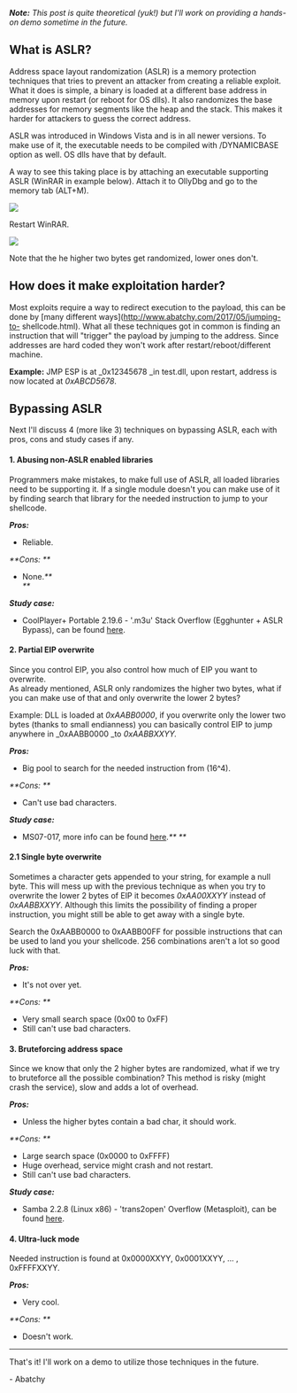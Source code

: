 __**Note:**_ This post is quite theoretical (yuk!) but I'll work on providing
a hands-on demo sometime in the future._  
  

## What is ASLR?

Address space layout randomization (ASLR) is a memory protection techniques
that tries to prevent an attacker from creating a reliable exploit. What it
does is simple, a binary is loaded at a different base address in memory upon
restart (or reboot for OS dlls). It also randomizes the base addresses for
memory segments like the heap and the stack. This makes it harder for
attackers to guess the correct address.  
  
ASLR was introduced in Windows Vista and is in all newer versions. To make use
of it, the executable needs to be compiled with /DYNAMICBASE option as well.
OS dlls have that by default.  
  
A way to see this taking place is by attaching an executable supporting ASLR
(WinRAR in example below). Attach it to OllyDbg and go to the memory tab
(ALT+M).  
  

[![](http://i.imgur.com/xzRXeum.png)](http://i.imgur.com/xzRXeum.png)

Restart WinRAR.  
  

[![](http://i.imgur.com/XREhveM.png)](http://i.imgur.com/XREhveM.png)

  
Note that the he higher two bytes get randomized, lower ones don't.  
  

## How does it make exploitation harder?

Most exploits require a way to redirect execution to the payload, this can be
done by [many different ways](http://www.abatchy.com/2017/05/jumping-to-
shellcode.html). What all these techniques got in common is finding an
instruction that will "trigger" the payload by jumping to the address. Since
addresses are hard coded they won't work after restart/reboot/different
machine.  
  
**Example:** JMP ESP is at _0x12345678 _in test.dll, upon restart, address is now located at _0xABCD5678_.  
  

## Bypassing ASLR

Next I'll discuss 4 (more like 3) techniques on bypassing ASLR, each with
pros, cons and study cases if any.  
    

#### 1\. Abusing non-ASLR enabled libraries

Programmers make mistakes, to make full use of ASLR, all loaded libraries need
to be supporting it. If a single module doesn't you can make use of it by
finding search that library for the needed instruction to jump to your
shellcode.  
  
_**Pros:**_  

  * Reliable.

_**Cons: **_  

  * None._**  
**_

_**Study case:**_  

  * CoolPlayer+ Portable 2.19.6 - '.m3u' Stack Overflow (Egghunter + ASLR Bypass), can be found [here](https://www.exploit-db.com/exploits/40151/). 

####  

####  2\. Partial EIP overwrite

Since you control EIP, you also control how much of EIP you want to overwrite.  
As already mentioned, ASLR only randomizes the higher two bytes, what if you
can make use of that and only overwrite the lower 2 bytes?  
  
Example: DLL is loaded at _0xAABB0000_, if you overwrite only the lower two
bytes (thanks to small endianness) you can basically control EIP to jump
anywhere in _0xAABB0000 _to _0xAABBXXYY._  
  
_**Pros:**_  

  * Big pool to search for the needed instruction from (16^4).

_**Cons: **_  

  * Can't use bad characters.

_**Study case:**_  

  * MS07-017, more info can be found [here](https://www.sans.org/reading-room/whitepapers/threats/ani-vulnerability-history-repeats-1926)._** **_

#### 2.1 Single byte overwrite

Sometimes a character gets appended to your string, for example a null byte.
This will mess up with the previous technique as when you try to overwrite the
lower 2 bytes of EIP it becomes _0xAA00XXYY_ instead of _0xAABBXXYY_. Although
this limits the possibility of finding a proper instruction, you might still
be able to get away with a single byte.  
  
Search the 0xAABB0000 to 0xAABB00FF for possible instructions that can be used
to land you your shellcode. 256 combinations aren't a lot so good luck with
that.  
  
_**Pros:**_  

  * It's not over yet. 

_**Cons: **_  

  * Very small search space (0x00 to 0xFF)
  * Still can't use bad characters.

#### 3\. Bruteforcing address space

Since we know that only the 2 higher bytes are randomized, what if we try to
bruteforce all the possible combination? This method is risky (might crash the
service), slow and adds a lot of overhead.  
  
_**Pros:**_  

  * Unless the higher bytes contain a bad char, it should work.

_**Cons: **_  

  * Large search space (0x0000 to 0xFFFF)
  * Huge overhead, service might crash and not restart. 
  * Still can't use bad characters.

_**Study case:**_  

  * Samba 2.2.8 (Linux x86) - 'trans2open' Overflow (Metasploit), can be found [here](https://www.exploit-db.com/exploits/16861/). 

#### 4\. Ultra-luck mode

  
Needed instruction is found at 0x0000XXYY, 0x0001XXYY, ... , 0xFFFFXXYY.  
  
_**Pros:**_  

  * Very cool.

_**Cons: **_  

  * Doesn't work.

* * *

  
That's it! I'll work on a demo to utilize those techniques in the future.  
  

\- Abatchy  

  

